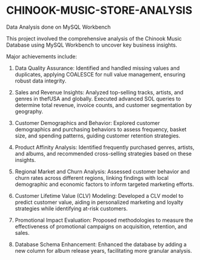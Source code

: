 # CHINOOK-MUSIC-STORE-ANALYSIS
Data Analysis done on MySQL Workbench

This project involved the comprehensive analysis of the Chinook Music Database using MySQL Workbench to uncover key business insights. 

Major achievements include:

1. Data Quality Assurance: Identified and handled missing values and duplicates, applying COALESCE for null value management, ensuring robust data integrity.
   
2. Sales and Revenue Insights: Analyzed top-selling tracks, artists, and genres in thefUSA and globally. Executed advanced SOL queries to determine total revenue, invoice counts, and customer segmentation by geography.

3. Customer Demographics and Behavior: Explored customer demographics and purchasing behaviors to assess frequency, basket size, and spending patterns, guiding customer retention strategies.

4. Product Affinity Analysis: Identified frequently purchased genres, artists, and albums, and recommended cross-selling strategies based on these insights.

5. Regional Market and Churn Analysis: Assessed customer behavior and churn rates across different regions, linking findings with local demographic and economic factors to inform targeted marketing efforts.

6. Customer Lifetime Value (CLV) Modeling: Developed a CLV model to predict customer value, aiding in personalized marketing and loyalty strategies while identifying at-risk customers.

7. Promotional Impact Evaluation: Proposed methodologies to measure the effectiveness of promotional campaigns on acquisition, retention, and sales.

8. Database Schema Enhancement: Enhanced the database by adding a new column for album release years, facilitating more granular analysis.
